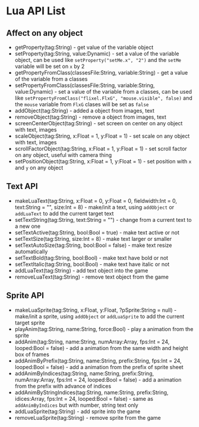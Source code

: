 # Lua API List
## Affect on any object
* getProperty(tag:String) - get value of the variable object
* setProperty(tag:String, value:Dynamic) - set a value of the variable object, can be used like `setProperty("setMe.x", "2")` and the `setMe` variable will be set on `x` by 2
* getPropertyFromClass(classesFile:String, variable:String) - get a value of the variable from a classes
* setPropertyFromClass(classesFile:String, variable:String, value:Dynamic) - set a value of the variable from a classes, can be used like `setPropertyFromClass("flixel.FlxG", "mouse.visible", false)` and the `mouse` variable from `FlxG` clases will be set as `false`
* addObject(tag:String) - added a object from images, text
* removeObject(tag:String) - remove a object from images, text
* screenCenterObject(tag:String) - set screen on center on any object with text, images
* scaleObject(tag:String, x:Float = 1, y:Float = 1) - set scale on any object with text, images
* scrollFactorObject(tag:String, x:Float = 1, y:Float = 1) - set scroll factor on any object, useful with camera thing
* setPositionObject(tag:String, x:Float = 1, y:Float = 1) - set position with `x` and `y` on any object
## Text API
* makeLuaText(tag:String, x:Float = 0, y:Float = 0, fieldwidth:Int = 0, text:String = "", size:Int = 8) - make/init a text, using `addObject` or `addLuaText` to add the current target text
* setTextString(tag:String, text:String = "") - change from a current text to a new one
* setTextActive(tag:String, bool:Bool = true) - make text active or not
* setTextSize(tag:String, size:Int = 8) - make text larger or smaller
* setTextAutoSize(tag:String, bool:Bool = false) - make text resize automatically
* setTextBold(tag:String, bool:Bool) - make text have bold or not
* setTextItalic(tag:String, bool:Bool) - make text have italic or not
* addLuaText(tag:String) - add text object into the game
* removeLuaText(tag:String) - remove text object from the game
## Sprite API
* makeLuaSprite(tag:String, x:Float, y:Float, ?pSprite:String = null) - make/init a sprite, using `addObject` or `addLuaSprite` to add the current target sprite
* playAnim(tag:String, name:String, force:Bool) - play a animation from the sprite
* addAnim(tag:String, name:String, numArray:Array<Int>, fps:Int = 24, looped:Bool = false) - add a animation from the same width and height box of frames
* addAnimByPrefix(tag:String, name:String, prefix:String, fps:Int = 24, looped:Bool = false) - add a animation from the prefix of sprite sheet
* addAnimByIndices(tag:String, name:String, prefix:String, numArray:Array<Int>, fps:Int = 24, looped:Bool = false) - add a animation from the prefix with advance of indices
* addAnimByStringIndices(tag:String, name:String, prefix:String, idices:Array<String>, fps:Int = 24, looped:Bool = false) - same as `addAnimByIndices` but with number, string text only
* addLuaSprite(tag:String) - add sprite into the game
* removeLuaSprite(tag:String) - remove sprite from the game
